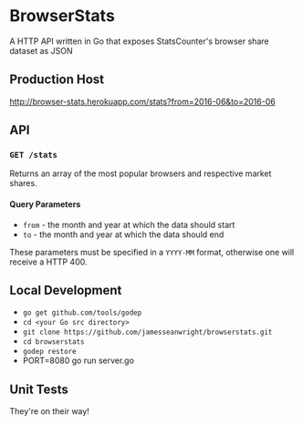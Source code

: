 # BrowserStats

A HTTP API written in Go that exposes StatsCounter's browser share dataset as JSON 


## Production Host

http://browser-stats.herokuapp.com/stats?from=2016-06&to=2016-06


## API

### `GET /stats`

Returns an array of the most popular browsers and respective market shares.

#### Query Parameters

* `from` - the month and year at which the data should start
* `to` - the month and year at which the data should end

These parameters must be specified in a `YYYY-MM` format, otherwise one will receive a HTTP 400.


## Local Development

* `go get github.com/tools/godep`
* `cd <your Go src directory>`
* `git clone https://github.com/jamesseanwright/browserstats.git`
* `cd browserstats`
* `godep restore`
* PORT=8080 go run server.go


## Unit Tests

They're on their way!

